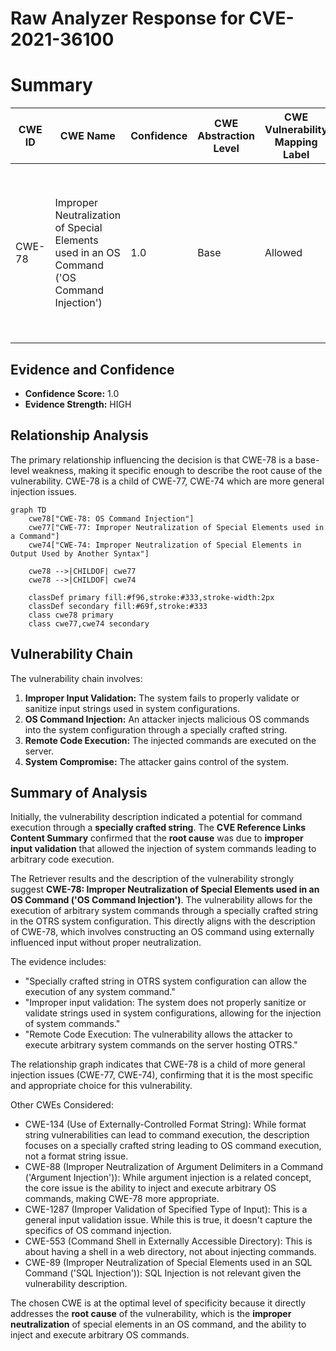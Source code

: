 # Raw Analyzer Response for CVE-2021-36100

# Summary

| CWE ID | CWE Name | Confidence | CWE Abstraction Level | CWE Vulnerability Mapping Label | CWE-Vulnerability Mapping Notes |
|---|---|---|---|---|---|
| CWE-78 | Improper Neutralization of Special Elements used in an OS Command ('OS Command Injection') | 1.0 | Base | Allowed | Primary CWE. The system constructs an OS command using externally-influenced input without proper neutralization of special elements. |

## Evidence and Confidence

*   **Confidence Score:** 1.0
*   **Evidence Strength:** HIGH

## Relationship Analysis
The primary relationship influencing the decision is that CWE-78 is a base-level weakness, making it specific enough to describe the root cause of the vulnerability. CWE-78 is a child of CWE-77, CWE-74 which are more general injection issues.

```mermaid
graph TD
    cwe78["CWE-78: OS Command Injection"]
    cwe77["CWE-77: Improper Neutralization of Special Elements used in a Command"]
    cwe74["CWE-74: Improper Neutralization of Special Elements in Output Used by Another Syntax"]
    
    cwe78 -->|CHILDOF| cwe77
    cwe78 -->|CHILDOF| cwe74
    
    classDef primary fill:#f96,stroke:#333,stroke-width:2px
    classDef secondary fill:#69f,stroke:#333
    class cwe78 primary
    class cwe77,cwe74 secondary
```

## Vulnerability Chain
The vulnerability chain involves:
1.  **Improper Input Validation:** The system fails to properly validate or sanitize input strings used in system configurations.
2.  **OS Command Injection:** An attacker injects malicious OS commands into the system configuration through a specially crafted string.
3.  **Remote Code Execution:** The injected commands are executed on the server.
4.  **System Compromise:** The attacker gains control of the system.

## Summary of Analysis
Initially, the vulnerability description indicated a potential for command execution through a **specially crafted string**. The **CVE Reference Links Content Summary** confirmed that the **root cause** was due to **improper input validation** that allowed the injection of system commands leading to arbitrary code execution.

The Retriever results and the description of the vulnerability strongly suggest **CWE-78: Improper Neutralization of Special Elements used in an OS Command ('OS Command Injection')**. The vulnerability allows for the execution of arbitrary system commands through a specially crafted string in the OTRS system configuration. This directly aligns with the description of CWE-78, which involves constructing an OS command using externally influenced input without proper neutralization.

The evidence includes:

*   "Specially crafted string in OTRS system configuration can allow the execution of any system command."
*   "Improper input validation: The system does not properly sanitize or validate strings used in system configurations, allowing for the injection of system commands."
*   "Remote Code Execution: The vulnerability allows the attacker to execute arbitrary system commands on the server hosting OTRS."

The relationship graph indicates that CWE-78 is a child of more general injection issues (CWE-77, CWE-74), confirming that it is the most specific and appropriate choice for this vulnerability.

Other CWEs Considered:

*   CWE-134 (Use of Externally-Controlled Format String): While format string vulnerabilities can lead to command execution, the description focuses on a specially crafted string leading to OS command execution, not a format string issue.
*   CWE-88 (Improper Neutralization of Argument Delimiters in a Command ('Argument Injection')): While argument injection is a related concept, the core issue is the ability to inject and execute arbitrary OS commands, making CWE-78 more appropriate.
*   CWE-1287 (Improper Validation of Specified Type of Input): This is a general input validation issue. While this is true, it doesn't capture the specifics of OS command injection.
*   CWE-553 (Command Shell in Externally Accessible Directory): This is about having a shell in a web directory, not about injecting commands.
*   CWE-89 (Improper Neutralization of Special Elements used in an SQL Command ('SQL Injection')): SQL Injection is not relevant given the vulnerability description.

The chosen CWE is at the optimal level of specificity because it directly addresses the **root cause** of the vulnerability, which is the **improper neutralization** of special elements in an OS command, and the ability to inject and execute arbitrary OS commands.